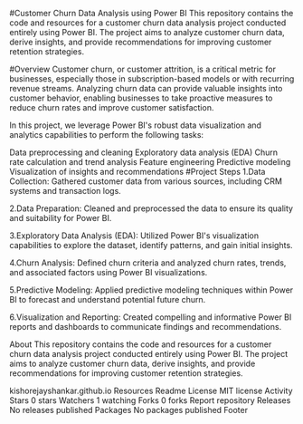 #Customer Churn Data Analysis using Power BI
This repository contains the code and resources for a customer churn data analysis project conducted entirely using Power BI.  The project aims to analyze customer churn data, derive insights, and provide recommendations for improving customer retention strategies.

#Overview
Customer churn, or customer attrition, is a critical metric for businesses, especially those in subscription-based models or with recurring revenue streams. Analyzing churn data can provide valuable insights into customer behavior, enabling businesses to take proactive measures to reduce churn rates and improve customer satisfaction.

In this project, we leverage Power BI's robust data visualization and analytics capabilities to perform the following tasks:

Data preprocessing and cleaning
Exploratory data analysis (EDA)
Churn rate calculation and trend analysis
Feature engineering
Predictive modeling
Visualization of insights and recommendations
#Project Steps
 1.Data Collection: Gathered customer data from various sources, including CRM systems and transaction logs.

 2.Data Preparation: Cleaned and preprocessed the data to ensure its quality and suitability for Power BI.

 3.Exploratory Data Analysis (EDA): Utilized Power BI's visualization capabilities to explore the dataset, identify patterns, and gain initial insights.

 4.Churn Analysis: Defined churn criteria and analyzed churn rates, trends, and associated factors using Power BI visualizations.

 5.Predictive Modeling: Applied predictive modeling techniques within Power BI to forecast and understand potential future churn.

 6.Visualization and Reporting: Created compelling and informative Power BI reports and dashboards to communicate findings and recommendations.

About
This repository contains the code and resources for a customer churn data analysis project conducted entirely using Power BI. The project aims to analyze customer churn data, derive insights, and provide recommendations for improving customer retention strategies.

kishorejayshankar.github.io
Resources
 Readme
License
 MIT license
 Activity
Stars
 0 stars
Watchers
 1 watching
Forks
 0 forks
Report repository
Releases
No releases published
Packages
No packages published
Footer
